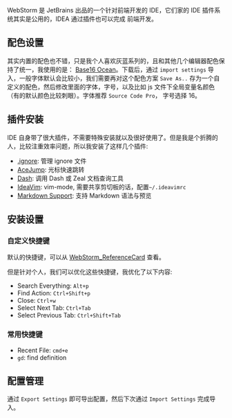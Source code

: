 WebStorm 是 JetBrains 出品的一个针对前端开发的 IDE，它们家的 IDE 插件系统其实是公用的，IDEA 通过插件也可以完成 前端开发。
<!--more-->

## 配色设置
其实内置的配色也不错，只是我个人喜欢灰蓝系列的，且和其他几个编辑器配色保持了统一，我使用的是： [Base16 Ocean](http://color-themes.com/?view=theme&id=563a1a7880b4acf11273ae9b)。下载后，通过 `import settings` 导入，一般字体默认会比较小，我们需要再对这个配色方案 `Save As..` 存为一个自定义的配色，然后修改里面的字体，字号，以及比如 js 文件下全局变量名颜色（有的默认颜色比较刺眼）。字体推荐 `Source Code Pro`， 字号选择 16。

## 插件安装
IDE 自身带了很大插件，不需要特殊安装就以及很好使用了。但是我是个折腾的人，比较注重效率问题，所以我安装了这样几个插件:

- [.ignore](https://github.com/hsz/idea-gitignore): 管理 ignore 文件
- [AceJump](https://github.com/johnlindquist/AceJump): 光标快速跳转
- [Dash](https://github.com/gdelmas/IntelliJDashPlugin): 调用 Dash 或 Zeal 文档查询工具
- [IdeaVim](https://github.com/JetBrains/ideavim): vim-mode, 需要共享剪切板的话，配置`~/.ideavimrc`
- [Markdown Support](http://www.jetbrains.com/): 支持 Markdown 语法与预览


## 安装设置
### 自定义快捷键
默认的快捷键，可以从 [WebStorm_ReferenceCard](https://resources.jetbrains.com/assets/products/webstorm/WebStorm_ReferenceCard.pdf) 查看。

但是针对个人，我们可以优化这些快捷键，我优化了以下内容:

- Search Everything: `Alt+p`
- Find Action: `Ctrl+Shift+p`
- Close: `Ctrl+w`
- Select Next Tab: `Ctrl+Tab`
- Select Previous Tab: `Ctrl+Shift+Tab`

### 常用快捷键
- Recent File: `cmd+e`
- `gd`: find definition

## 配置管理
通过 `Export Settings` 即可导出配置，然后下次通过 `Import Settings` 完成导入。
